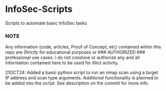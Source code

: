 # InfoSec-Scripts
Scripts to automate basic InfoSec tasks

### NOTE ###
Any information (code, articles, Proof of Concept, etc) contained wihtin this repo are _Strictly_ for educational purposes or ### AUTHORIZED ### professional use cases. I do not condone or authorize any and all information contained here to be used for illiict activity.  

21OCT24: Added a basic python script to run an nmap scan using a target IP address and scan type arguments. Additional functionality is planned to be added into the script. See description on the commit for more info.  
